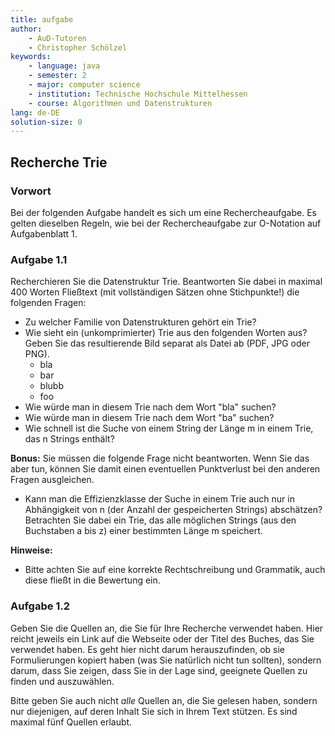 ```yaml
---
title: aufgabe
author:
    - AuD-Tutoren
    - Christopher Schölzel
keywords:
    - language: java
    - semester: 2
    - major: computer science
    - institution: Technische Hochschule Mittelhessen
    - course: Algorithmen und Datenstrukturen
lang: de-DE
solution-size: 0
---
```


## Recherche Trie

### Vorwort

Bei der folgenden Aufgabe handelt es sich um eine Rechercheaufgabe. Es gelten dieselben Regeln, wie bei der Rechercheaufgabe zur O-Notation auf Aufgabenblatt 1.

### Aufgabe 1.1

Recherchieren Sie die Datenstruktur Trie. Beantworten Sie dabei in maximal 400 Worten Fließtext (mit vollständigen Sätzen ohne Stichpunkte!) die folgenden Fragen:

* Zu welcher Familie von Datenstrukturen gehört ein Trie?
* Wie sieht ein (unkomprimierter) Trie aus den folgenden Worten aus? Geben Sie das resultierende Bild separat als Datei ab (PDF, JPG oder PNG).
  * bla
  * bar
  * blubb
  * foo
* Wie würde man in diesem Trie nach dem Wort "bla" suchen?
* Wie würde man in diesem Trie nach dem Wort "ba" suchen?
* Wie schnell ist die Suche von einem String der Länge m in einem Trie, das n Strings enthält?

**Bonus:** Sie müssen die folgende Frage nicht beantworten. Wenn Sie das aber tun, können Sie damit einen eventuellen Punktverlust bei den anderen Fragen ausgleichen.

* Kann man die Effizienzklasse der Suche in einem Trie auch nur in Abhängigkeit von n (der Anzahl der gespeicherten Strings) abschätzen? Betrachten Sie dabei ein Trie, das alle möglichen Strings (aus den Buchstaben a bis z) einer bestimmten Länge m speichert.

**Hinweise:**

* Bitte achten Sie auf eine korrekte Rechtschreibung und Grammatik, auch diese fließt in die Bewertung ein.

### Aufgabe 1.2

Geben Sie die Quellen an, die Sie für Ihre Recherche verwendet haben. Hier reicht jeweils ein Link auf die Webseite oder der Titel des Buches, das Sie verwendet haben.
Es geht hier nicht darum herauszufinden, ob sie Formulierungen kopiert haben (was Sie natürlich nicht tun sollten), sondern darum, dass Sie zeigen, dass Sie in der Lage sind, geeignete Quellen zu finden und auszuwählen.

Bitte geben Sie auch nicht *alle* Quellen an, die Sie gelesen haben, sondern nur diejenigen, auf deren Inhalt Sie sich in Ihrem Text stützen.
Es sind maximal fünf Quellen erlaubt.
